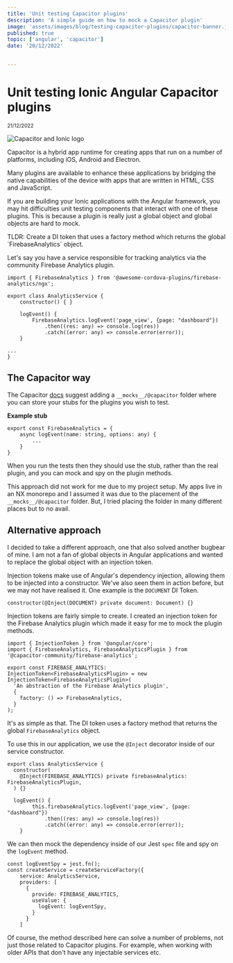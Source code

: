 ```yaml
---
title: 'Unit testing Capacitor plugins'
description: 'A simple guide on how to mock a Capacitor plugin'
image: 'assets/images/blog/testing-capacitor-plugins/capacitor-banner.jpeg'
published: true
topic: ['angular', 'capacitor']
date: '20/12/2022'


---
```

# Unit testing Ionic Angular Capacitor plugins

<small>21/12/2022</small>

![Capacitor and Ionic logo](../../assets/images/blog/testing-capacitor-plugins/capacitor-banner.jpeg)

Capacitor is a hybrid app runtime for creating apps that run on a number of platforms, including iOS, Android and Electron.

Many plugins are available to enhance these applications by bridging the native capabilities of the device with apps that are written in HTML, CSS and JavaScript.

If you are building your Ionic applications with the Angular framework, you may hit difficulties unit testing components that interact with one of these plugins. This is because a plugin is really just a global object and global objects are hard to mock.

<p class="tldr">TLDR: Create a DI token that uses a factory method which returns the global `FirebaseAnalytics` object.</p>

Let's say you have a service responsible for tracking analytics via the community Firebase Analytics plugin.

```
import { FirebaseAnalytics } from '@awesome-cordova-plugins/firebase-analytics/ngx';

export class AnalyticsService {
    constructor() { }

    logEvent() {
        FirebaseAnalytics.logEvent('page_view', {page: "dashboard"})
            .then((res: any) => console.log(res))
            .catch((error: any) => console.error(error));
    }

...
}
```

## The Capacitor way

The Capacitor [docs](https://capacitorjs.com/docs/guides/mocking-plugins) suggest adding a `__mocks__/@capacitor` folder where you can store your stubs for the plugins you wish to test.

**Example stub**

```
export const FirebaseAnalytics = {
    async logEvent(name: string, options: any) {
        ...
    }
}
```

When you run the tests then they should use the stub, rather than the real plugin, and you can mock and spy on the plugin methods.

This approach did not work for me due to my project setup.  My apps live in an NX monorepo and I assumed it was due to the placement of the `__mocks__/@capacitor` folder.  But, I tried placing the folder in many different places but to no avail.


## Alternative approach

I decided to take a different approach, one that also solved another bugbear of mine. I am not a fan of global objects in Angular applications and wanted to replace the global object with an injection token.

Injection tokens make use of Angular's dependency injection, allowing them to be injected into a constructor. We've also seen them in action before, but we may not have realised it. One example is the `DOCUMENT` DI Token.


```
constructor(@Inject(DOCUMENT) private document: Document) {}
```

Injection tokens are fairly simple to create. I created an injection token for the Firebase Analytics plugin which made it easy for me to mock the plugin methods.

```
import { InjectionToken } from '@angular/core';
import { FirebaseAnalytics, FirebaseAnalyticsPlugin } from '@capacitor-community/firebase-analytics';

export const FIREBASE_ANALYTICS: InjectionToken<FirebaseAnalyticsPlugin> = new InjectionToken<FirebaseAnalyticsPlugin>(
  'An abstraction of the Firebase Analytics plugin',
  {
    factory: () => FirebaseAnalytics,
  }
);
```
It's as simple as that. The DI token uses a factory method that returns the global `FirebaseAnalytics` object.

To use this in our application, we use the `@Inject` decorator inside of our service constructor.

```
export class AnalyticsService {
  constructor(
    @Inject(FIREBASE_ANALYTICS) private firebaseAnalytics: FirebaseAnalyticsPlugin,
  ) {}

  logEvent() {
        this.firebaseAnalytics.logEvent('page_view', {page: "dashboard"})
            .then((res: any) => console.log(res))
            .catch((error: any) => console.error(error));
    }

```

We can then mock the dependency inside of our Jest `spec` file and spy on the `logEvent` method.

```
const logEventSpy = jest.fn();
const createService = createServiceFactory({
    service: AnalyticsService,
    providers: [
      {
        provide: FIREBASE_ANALYTICS,
        useValue: {
          logEvent: logEventSpy,
        }
      }
    ]
```

Of course, the method described here can solve a number of problems, not just those related to Capacitor plugins. For example, when working with older APIs that don't have any injectable services etc.
